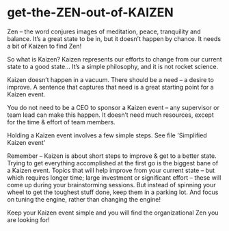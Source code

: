 # get-the-ZEN-out-of-KAIZEN
Zen – the word conjures images of meditation, peace, tranquility and balance. It’s a great state to be in, but it doesn’t happen by chance. It needs a bit of Kaizen to find Zen!

So what is Kaizen? Kaizen represents our efforts to change from our current state to a good state... It’s a simple philosophy, and it is not rocket science.

Kaizen doesn’t happen in a vacuum. There should be a need – a desire to improve. A sentence that captures that need is a great starting point for a Kaizen event.

You do not need to be a CEO to sponsor a Kaizen event – any supervisor or team lead can make this happen. It doesn’t need much resources, except for the time & effort of team members.

Holding a Kaizen event involves a few simple steps. See file 'Simplified Kaizen event' 

Remember – Kaizen is about short steps to improve & get to a better state. Trying to get everything accomplished at the first go is the biggest bane of a Kaizen event. Topics that will help improve from your current state – but which requires longer time; large investment or significant effort – these will come up during your brainstorming sessions. But instead of spinning your wheel to get the toughest stuff done, keep them in a parking lot. And focus on tuning the engine, rather than changing the engine!

Keep your Kaizen event simple and you will find the organizational Zen you are looking for!
